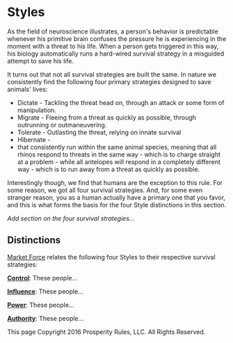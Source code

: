 # Styles
As the field of neuroscience illustrates, a person's behavior is predictable whenever his primitive brain confuses the pressure he is experiencing in the moment with a threat to his life. When a person gets triggered in this way, his biology automatically runs a hard-wired survival strategy in a misguided attempt to save his life.

It turns out that not all survival strategies are built the same. In nature we consistently find the following four primary strategies designed to save animals' lives:
* Dictate - Tackling the threat head on, through an attack or some form of manipulation.
* Migrate - Fleeing from a threat as quickly as possible, through outrunning or outmaneuvering.
* Tolerate - Outlasting the threat, relying on innate survival 
* Hibernate -
* that consistently run within the same animal species, meaning that all rhinos respond to threats in the same way - which is to charge straight at a problem - while all antelopes will respond in a completely different way - which is to run away from a threat as quickly as possible.


Interestingly though, we find that humans are the exception to this rule. For some reason, we got all four survival strategies. And, for some even stranger reason, you as a human actually have a primary one that you favor, and this is what forms the basis for the four Style distinctions in this section.

*Add section on the four survival strategies...*




## Distinctions
[Market Force](www.marketforceglobal.com) relates the following four Styles to their respective survival strategies:

**[Control](control.md)**: These people...

**[Influence](influence.md)**: These people...

**[Power](power.md)**: These people...

**[Authority](authority.md)**: These people...

This page Copyright 2016 Prosperity Rules, LLC. All Rights Reserved.
